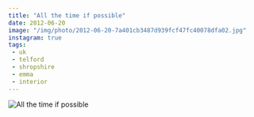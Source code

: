 ```yaml
---
title: "All the time if possible"
date: 2012-06-20
image: "/img/photo/2012-06-20-7a401cb3487d939fcf47fc40078dfa02.jpg"
instagram: true
tags:
 - uk
 - telford
 - shropshire
 - emma
 - interior
---
```


![All the time if possible](/img/photo/2012-06-20-7a401cb3487d939fcf47fc40078dfa02.jpg)
